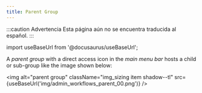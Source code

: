 ```yaml
---
title: Parent Group
---
```


:::caution Advertencia
Esta página aún no se encuentra traducida al español.
:::

import useBaseUrl from '@docusaurus/useBaseUrl'; 

A _parent group_ with a direct access icon in the _main menu bar_ hosts a child or sub-group like the image shown below:

<img alt="parent group" className="img_sizing item shadow--tl" src={useBaseUrl('img/admin_workflows_parent_00.png')} />
<br/>

